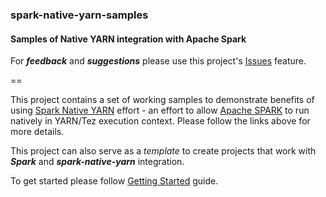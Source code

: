 ### spark-native-yarn-samples

#### Samples of Native YARN integration with Apache Spark

For _**feedback**_ and _**suggestions**_ please use this project's [Issues](https://github.com/hortonworks/spark-native-yarn/issues) feature.

==

This project contains a set of working samples to demonstrate benefits of using [Spark Native YARN](https://github.com/hortonworks/spark-native-yarn) effort - an effort 
to allow [Apache SPARK](https://spark.apache.org/) to run natively in YARN/Tez execution context.
Please follow the links above for more details.

This project can also serve as a _template_ to create projects that work with _**Spark**_ and _**spark-native-yarn**_ integration. 

To get started please follow [Getting Started](https://github.com/hortonworks/spark-native-yarn-samples/wiki/Home) guide.

